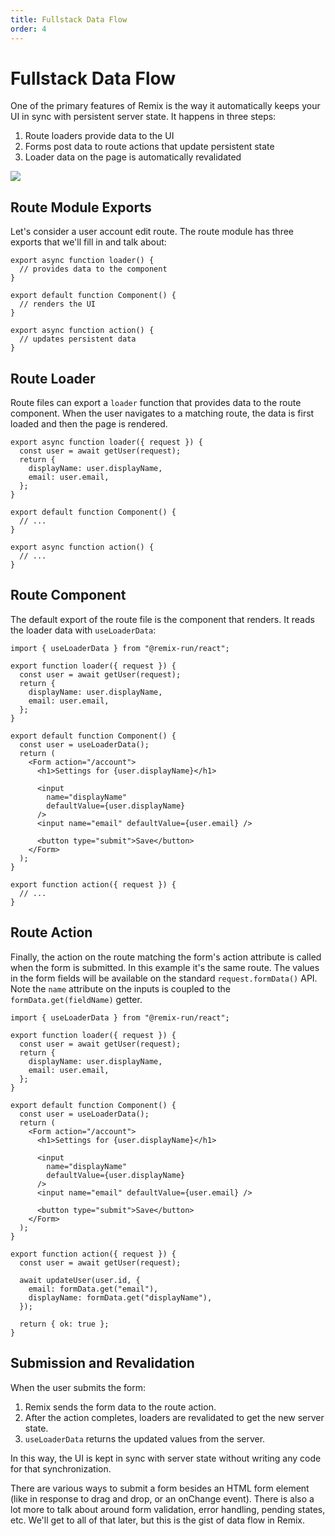 ```yaml
---
title: Fullstack Data Flow
order: 4
---
```


# Fullstack Data Flow

One of the primary features of Remix is the way it automatically keeps your UI in sync with persistent server state. It happens in three steps:

1. Route loaders provide data to the UI
2. Forms post data to route actions that update persistent state
3. Loader data on the page is automatically revalidated

<img class="tutorial rounded-xl" src="/blog-images/posts/remix-data-flow/loader-action-component.png" />

## Route Module Exports

Let's consider a user account edit route. The route module has three exports that we'll fill in and talk about:

```tsx filename=routes/account.tsx
export async function loader() {
  // provides data to the component
}

export default function Component() {
  // renders the UI
}

export async function action() {
  // updates persistent data
}
```

## Route Loader

Route files can export a `loader` function that provides data to the route component. When the user navigates to a matching route, the data is first loaded and then the page is rendered.

```tsx filename=routes/account.tsx lines=[1-7]
export async function loader({ request }) {
  const user = await getUser(request);
  return {
    displayName: user.displayName,
    email: user.email,
  };
}

export default function Component() {
  // ...
}

export async function action() {
  // ...
}
```

## Route Component

The default export of the route file is the component that renders. It reads the loader data with `useLoaderData`:

```tsx lines=[1,11-22]
import { useLoaderData } from "@remix-run/react";

export function loader({ request }) {
  const user = await getUser(request);
  return {
    displayName: user.displayName,
    email: user.email,
  };
}

export default function Component() {
  const user = useLoaderData();
  return (
    <Form action="/account">
      <h1>Settings for {user.displayName}</h1>

      <input
        name="displayName"
        defaultValue={user.displayName}
      />
      <input name="email" defaultValue={user.email} />

      <button type="submit">Save</button>
    </Form>
  );
}

export function action({ request }) {
  // ...
}
```

## Route Action

Finally, the action on the route matching the form's action attribute is called when the form is submitted. In this example it's the same route. The values in the form fields will be available on the standard `request.formData()` API. Note the `name` attribute on the inputs is coupled to the `formData.get(fieldName)` getter.

```tsx lines=[25-34]
import { useLoaderData } from "@remix-run/react";

export function loader({ request }) {
  const user = await getUser(request);
  return {
    displayName: user.displayName,
    email: user.email,
  };
}

export default function Component() {
  const user = useLoaderData();
  return (
    <Form action="/account">
      <h1>Settings for {user.displayName}</h1>

      <input
        name="displayName"
        defaultValue={user.displayName}
      />
      <input name="email" defaultValue={user.email} />

      <button type="submit">Save</button>
    </Form>
  );
}

export function action({ request }) {
  const user = await getUser(request);

  await updateUser(user.id, {
    email: formData.get("email"),
    displayName: formData.get("displayName"),
  });

  return { ok: true };
}
```

## Submission and Revalidation

When the user submits the form:

1. Remix sends the form data to the route action.
2. After the action completes, loaders are revalidated to get the new server state.
3. `useLoaderData` returns the updated values from the server.

In this way, the UI is kept in sync with server state without writing any code for that synchronization.

There are various ways to submit a form besides an HTML form element (like in response to drag and drop, or an onChange event). There is also a lot more to talk about around form validation, error handling, pending states, etc. We'll get to all of that later, but this is the gist of data flow in Remix.
